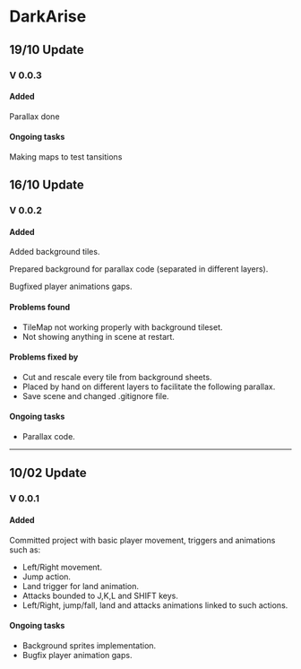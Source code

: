 # DarkArise

## 19/10 Update
### V 0.0.3

#### Added

Parallax done

#### Ongoing tasks

Making maps to test tansitions

## 16/10 Update
### V 0.0.2

#### Added

Added background tiles.

Prepared background for parallax code (separated in different layers).

Bugfixed player animations gaps.

#### Problems found

- TileMap not working properly with background tileset.
- Not showing anything in scene at restart.

#### Problems fixed by

- Cut and rescale every tile from background sheets.
- Placed by hand on different layers to facilitate the following parallax.
- Save scene and changed .gitignore file.

#### Ongoing tasks

- Parallax code.

---

## 10/02 Update
### V 0.0.1

#### Added

Committed project with basic player movement, triggers and animations such as:
- Left/Right movement.
- Jump action.
- Land trigger for land animation.
- Attacks bounded to J,K,L and SHIFT keys.
- Left/Right, jump/fall, land and attacks animations linked to such actions.

#### Ongoing tasks

- Background sprites implementation.
- Bugfix player animation gaps.